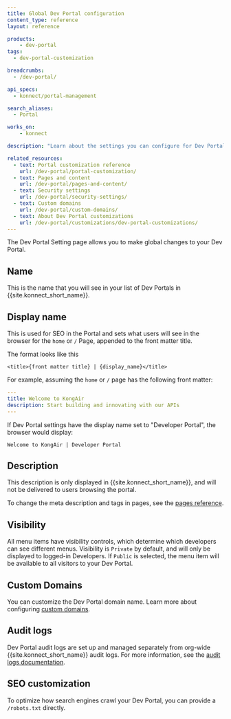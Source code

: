 ```yaml
---
title: Global Dev Portal configuration
content_type: reference
layout: reference

products:
    - dev-portal
tags:
  - dev-portal-customization

breadcrumbs:
  - /dev-portal/

api_specs:
  - konnect/portal-management

search_aliases:
  - Portal

works_on:
    - konnect

description: "Learn about the settings you can configure for Dev Portal."

related_resources:
  - text: Portal customization reference
    url: /dev-portal/portal-customization/
  - text: Pages and content
    url: /dev-portal/pages-and-content/
  - text: Security settings
    url: /dev-portal/security-settings/
  - text: Custom domains
    url: /dev-portal/custom-domains/
  - text: About Dev Portal customizations
    url: /dev-portal/customizations/dev-portal-customizations/
---
```


The Dev Portal Setting page allows you to make global changes to your Dev Portal.

## Name

This is the name that you will see in your list of Dev Portals in {{site.konnect_short_name}}.

## Display name

This is used for SEO in the Portal and sets what users will see in the browser for the `home` or `/` Page, appended to the front matter title.

The format looks like this
```
<title>{front matter title} | {display_name}</title>
```

For example, assuming the `home` or `/` page has the following front matter:

```yaml
---
title: Welcome to KongAir
description: Start building and innovating with our APIs
---
```

If Dev Portal settings have the display name set to "Developer Portal", the browser would display:

```
Welcome to KongAir | Developer Portal
```

## Description

This description is only displayed in {{site.konnect_short_name}}, and will not be delivered to users browsing the portal.

To change the meta description and tags in pages, see the [pages reference](/dev-portal/pages-and-content/).

## Visibility

All menu items have visibility controls, which determine which developers can see different menus. Visibility is `Private` by default, and will only be displayed to logged-in Developers. If `Public` is selected, the menu item will be available to all visitors to your Dev Portal.

## Custom Domains

You can customize the Dev Portal domain name. Learn more about configuring [custom domains](/dev-portal/custom-domains/).

## Audit logs

Dev Portal audit logs are set up and managed separately from org-wide {{site.konnect_short_name}} audit logs. For more information, see the [audit logs documentation](/gateway/audit-logs/).

## SEO customization

To optimize how search engines crawl your Dev Portal, you can provide a `/robots.txt` directly.